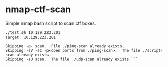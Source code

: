 # nmap-ctf-scan
Simple nmap bash script to scan ctf boxes.

```console
./test.sh 10.129.223.201
Target: 10.129.223.201

Skipping -p- scan.  File ./ping-scan already exists.
Skipping -sV -sC -p<open ports from ./ping-scan>.  The file ./script-scan already exists.
Skipping -sU scan.  The file ./udp-scan already exists.```
